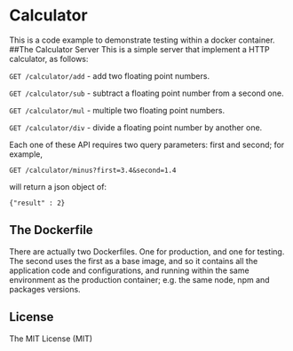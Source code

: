 # Calculator
This is a code example to demonstrate testing within a docker container.
##The Calculator Server
This is a simple server that implement a HTTP calculator, as follows:

```GET /calculator/add``` - add two floating point numbers.

```GET /calculator/sub``` - subtract a floating point number from a second one.

```GET /calculator/mul``` - multiple two floating point numbers.

```GET /calculator/div``` - divide a floating point number by another one.

Each one of these API requires two query parameters: first and second; for example,

```GET /calculator/minus?first=3.4&second=1.4```

will return a json object of:

```{"result" : 2}```

## The Dockerfile
There are actually two Dockerfiles. One for production, and one for testing. The second uses the first as a base image, and so it contains all the application code and configurations, and running within the same environment as the production container; e.g. the same node, npm and packages versions.
 
## License 
The MIT License (MIT)
